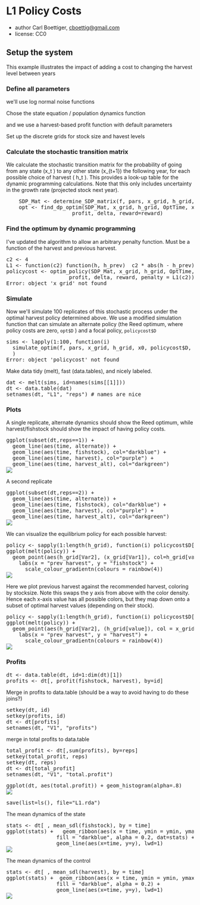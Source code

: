 




# L1 Policy Costs 
 * author Carl Boettiger, <cboettig@gmail.com>
 * license: CC0

## Setup the system



This example illustrates the impact of adding a cost to changing the harvest level between years 

### Define all parameters 



we'll use log normal noise functions




Chose the state equation / population dynamics function



and we use a harvest-based profit function with default parameters



Set up the discrete grids for stock size and havest levels




### Calculate the stochastic transition matrix
We calculate the stochastic transition matrix for the probability of going from any state \(x_t \) to any other state \(x_{t+1}\) the following year, for each possible choice of harvest \( h_t \).  This provides a look-up table for the dynamic programming calculations. Note that this only includes uncertainty in the growth rate (projected stock next year). 
<pre class="knitr"><div class="source">    <span class="symbol">SDP_Mat</span> <span class="assignement">&lt;-</span> <span class="functioncall">determine_SDP_matrix</span><span class="keyword">(</span><span class="symbol">f</span><span class="keyword">,</span> <span class="symbol">pars</span><span class="keyword">,</span> <span class="symbol">x_grid</span><span class="keyword">,</span> <span class="symbol">h_grid</span><span class="keyword">,</span> <span class="symbol">sigma_g</span> <span class="keyword">)</span>
    <span class="symbol">opt</span> <span class="assignement">&lt;-</span> <span class="functioncall">find_dp_optim</span><span class="keyword">(</span><span class="symbol">SDP_Mat</span><span class="keyword">,</span> <span class="symbol">x_grid</span><span class="keyword">,</span> <span class="symbol">h_grid</span><span class="keyword">,</span> <span class="symbol">OptTime</span><span class="keyword">,</span> <span class="symbol">xT</span><span class="keyword">,</span>
                     <span class="symbol">profit</span><span class="keyword">,</span> <span class="symbol">delta</span><span class="keyword">,</span> <span class="argument">reward</span><span class="argument">=</span><span class="symbol">reward</span><span class="keyword">)</span>
</div></pre>

### Find the optimum by dynamic programming 

I've updated the algorithm to allow an arbitrary penalty function. Must be a function of the harvest and previous harvest. 
<pre class="knitr"><div class="source"><span class="symbol">c2</span> <span class="assignement">&lt;-</span> <span class="number">4</span>
<span class="symbol">L1</span> <span class="assignement">&lt;-</span> <span class="keyword">function</span><span class="keyword">(</span><span class="formalargs">c2</span><span class="keyword">)</span> <span class="keyword">function</span><span class="keyword">(</span><span class="formalargs">h</span><span class="keyword">,</span> <span class="formalargs">h_prev</span><span class="keyword">)</span>  <span class="symbol">c2</span> <span class="keyword">*</span> <span class="functioncall">abs</span><span class="keyword">(</span><span class="symbol">h</span> <span class="keyword">-</span> <span class="symbol">h_prev</span><span class="keyword">)</span>
<span class="symbol">policycost</span> <span class="assignement">&lt;-</span> <span class="functioncall">optim_policy</span><span class="keyword">(</span><span class="symbol">SDP_Mat</span><span class="keyword">,</span> <span class="symbol">x_grid</span><span class="keyword">,</span> <span class="symbol">h_grid</span><span class="keyword">,</span> <span class="symbol">OptTime</span><span class="keyword">,</span> <span class="symbol">xT</span><span class="keyword">,</span>
                    <span class="symbol">profit</span><span class="keyword">,</span> <span class="symbol">delta</span><span class="keyword">,</span> <span class="symbol">reward</span><span class="keyword">,</span> <span class="argument">penalty</span> <span class="argument">=</span> <span class="functioncall">L1</span><span class="keyword">(</span><span class="symbol">c2</span><span class="keyword">)</span><span class="keyword">)</span>
</div><div class="error">Error: object 'x_grid' not found
</div></pre>



### Simulate 
Now we'll simulate 100 replicates of this stochastic process under the optimal harvest policy determined above.  We use a modified simulation function that can simulate an alternate policy (the Reed optimum, where policy costs are zero, `opt$D` ) and a focal policy, `policycost$D`

<pre class="knitr"><div class="source"><span class="symbol">sims</span> <span class="assignement">&lt;-</span> <span class="functioncall">lapply</span><span class="keyword">(</span><span class="number">1</span><span class="keyword">:</span><span class="number">100</span><span class="keyword">,</span> <span class="keyword">function</span><span class="keyword">(</span><span class="formalargs">i</span><span class="keyword">)</span>
  <span class="functioncall">simulate_optim</span><span class="keyword">(</span><span class="symbol">f</span><span class="keyword">,</span> <span class="symbol">pars</span><span class="keyword">,</span> <span class="symbol">x_grid</span><span class="keyword">,</span> <span class="symbol">h_grid</span><span class="keyword">,</span> <span class="symbol">x0</span><span class="keyword">,</span> <span class="symbol">policycost</span><span class="keyword">$</span><span class="symbol">D</span><span class="keyword">,</span> <span class="symbol">z_g</span><span class="keyword">,</span> <span class="symbol">z_m</span><span class="keyword">,</span> <span class="symbol">z_i</span><span class="keyword">,</span> <span class="symbol">opt</span><span class="keyword">$</span><span class="symbol">D</span><span class="keyword">,</span> <span class="argument">profit</span><span class="argument">=</span><span class="symbol">profit</span><span class="keyword">,</span> <span class="argument">penalty</span><span class="argument">=</span><span class="functioncall">L1</span><span class="keyword">(</span><span class="symbol">c2</span><span class="keyword">)</span><span class="keyword">)</span>
  <span class="keyword">)</span>
</div><div class="error">Error: object 'policycost' not found
</div></pre>



Make data tidy (melt), fast (data.tables), and nicely labeled.
<pre class="knitr"><div class="source"><span class="symbol">dat</span> <span class="assignement">&lt;-</span> <span class="functioncall">melt</span><span class="keyword">(</span><span class="symbol">sims</span><span class="keyword">,</span> <span class="argument">id</span><span class="argument">=</span><span class="functioncall">names</span><span class="keyword">(</span><span class="symbol">sims</span><span class="keyword">[[</span><span class="number">1</span><span class="keyword">]</span><span class="keyword">]</span><span class="keyword">)</span><span class="keyword">)</span>
<span class="symbol">dt</span> <span class="assignement">&lt;-</span> <span class="functioncall">data.table</span><span class="keyword">(</span><span class="symbol">dat</span><span class="keyword">)</span>
<span class="functioncall">setnames</span><span class="keyword">(</span><span class="symbol">dt</span><span class="keyword">,</span> <span class="string">"L1"</span><span class="keyword">,</span> <span class="string">"reps"</span><span class="keyword">)</span> <span class="comment"># names are nice</span>
</div></pre>


### Plots 

A single replicate, alternate dynamics should show the Reed optimum, while harvest/fishstock should show the impact of having policy costs. 
<pre class="knitr"><div class="source"><span class="functioncall">ggplot</span><span class="keyword">(</span><span class="functioncall">subset</span><span class="keyword">(</span><span class="symbol">dt</span><span class="keyword">,</span><span class="symbol">reps</span>==<span class="number">1</span><span class="keyword">)</span><span class="keyword">)</span> <span class="keyword">+</span>
  <span class="functioncall">geom_line</span><span class="keyword">(</span><span class="functioncall">aes</span><span class="keyword">(</span><span class="symbol">time</span><span class="keyword">,</span> <span class="symbol">alternate</span><span class="keyword">)</span><span class="keyword">)</span> <span class="keyword">+</span>
  <span class="functioncall">geom_line</span><span class="keyword">(</span><span class="functioncall">aes</span><span class="keyword">(</span><span class="symbol">time</span><span class="keyword">,</span> <span class="symbol">fishstock</span><span class="keyword">)</span><span class="keyword">,</span> <span class="argument">col</span><span class="argument">=</span><span class="string">"darkblue"</span><span class="keyword">)</span> <span class="keyword">+</span>
  <span class="functioncall">geom_line</span><span class="keyword">(</span><span class="functioncall">aes</span><span class="keyword">(</span><span class="symbol">time</span><span class="keyword">,</span> <span class="symbol">harvest</span><span class="keyword">)</span><span class="keyword">,</span> <span class="argument">col</span><span class="argument">=</span><span class="string">"purple"</span><span class="keyword">)</span> <span class="keyword">+</span>
  <span class="functioncall">geom_line</span><span class="keyword">(</span><span class="functioncall">aes</span><span class="keyword">(</span><span class="symbol">time</span><span class="keyword">,</span> <span class="symbol">harvest_alt</span><span class="keyword">)</span><span class="keyword">,</span> <span class="argument">col</span><span class="argument">=</span><span class="string">"darkgreen"</span><span class="keyword">)</span>
</div><img src="http://farm8.staticflickr.com/7072/6987838346_6ef5dfd8de_o.png" class="plot" />
</pre>


A second replicate

<pre class="knitr"><div class="source"><span class="functioncall">ggplot</span><span class="keyword">(</span><span class="functioncall">subset</span><span class="keyword">(</span><span class="symbol">dt</span><span class="keyword">,</span><span class="symbol">reps</span>==<span class="number">2</span><span class="keyword">)</span><span class="keyword">)</span> <span class="keyword">+</span>
  <span class="functioncall">geom_line</span><span class="keyword">(</span><span class="functioncall">aes</span><span class="keyword">(</span><span class="symbol">time</span><span class="keyword">,</span> <span class="symbol">alternate</span><span class="keyword">)</span><span class="keyword">)</span> <span class="keyword">+</span>
  <span class="functioncall">geom_line</span><span class="keyword">(</span><span class="functioncall">aes</span><span class="keyword">(</span><span class="symbol">time</span><span class="keyword">,</span> <span class="symbol">fishstock</span><span class="keyword">)</span><span class="keyword">,</span> <span class="argument">col</span><span class="argument">=</span><span class="string">"darkblue"</span><span class="keyword">)</span> <span class="keyword">+</span>
  <span class="functioncall">geom_line</span><span class="keyword">(</span><span class="functioncall">aes</span><span class="keyword">(</span><span class="symbol">time</span><span class="keyword">,</span> <span class="symbol">harvest</span><span class="keyword">)</span><span class="keyword">,</span> <span class="argument">col</span><span class="argument">=</span><span class="string">"purple"</span><span class="keyword">)</span> <span class="keyword">+</span>
  <span class="functioncall">geom_line</span><span class="keyword">(</span><span class="functioncall">aes</span><span class="keyword">(</span><span class="symbol">time</span><span class="keyword">,</span> <span class="symbol">harvest_alt</span><span class="keyword">)</span><span class="keyword">,</span> <span class="argument">col</span><span class="argument">=</span><span class="string">"darkgreen"</span><span class="keyword">)</span>
</div><img src="figure/rep2.png" class="plot" />
</pre>



We can visualize the equilibrium policy for each possible harvest:

<pre class="knitr"><div class="source"><span class="symbol">policy</span> <span class="assignement">&lt;-</span> <span class="functioncall">sapply</span><span class="keyword">(</span><span class="number">1</span><span class="keyword">:</span><span class="functioncall">length</span><span class="keyword">(</span><span class="symbol">h_grid</span><span class="keyword">)</span><span class="keyword">,</span> <span class="keyword">function</span><span class="keyword">(</span><span class="formalargs">i</span><span class="keyword">)</span> <span class="symbol">policycost</span><span class="keyword">$</span><span class="symbol">D</span><span class="keyword">[[</span><span class="symbol">i</span><span class="keyword">]</span><span class="keyword">]</span><span class="keyword">[</span><span class="keyword">,</span><span class="number">1</span><span class="keyword">]</span><span class="keyword">)</span>
<span class="functioncall">ggplot</span><span class="keyword">(</span><span class="functioncall">melt</span><span class="keyword">(</span><span class="symbol">policy</span><span class="keyword">)</span><span class="keyword">)</span> <span class="keyword">+</span>
  <span class="functioncall">geom_point</span><span class="keyword">(</span><span class="functioncall">aes</span><span class="keyword">(</span><span class="symbol">h_grid</span><span class="keyword">[</span><span class="symbol">Var2</span><span class="keyword">]</span><span class="keyword">,</span> <span class="keyword">(</span><span class="symbol">x_grid</span><span class="keyword">[</span><span class="symbol">Var1</span><span class="keyword">]</span><span class="keyword">)</span><span class="keyword">,</span> <span class="argument">col</span><span class="argument">=</span><span class="symbol">h_grid</span><span class="keyword">[</span><span class="symbol">value</span><span class="keyword">]</span><span class="keyword">-</span><span class="symbol">h_grid</span><span class="keyword">[</span><span class="symbol">Var2</span><span class="keyword">]</span><span class="keyword">)</span><span class="keyword">)</span> <span class="keyword">+</span>
    <span class="functioncall">labs</span><span class="keyword">(</span><span class="argument">x</span> <span class="argument">=</span> <span class="string">"prev harvest"</span><span class="keyword">,</span> <span class="argument">y</span> <span class="argument">=</span> <span class="string">"fishstock"</span><span class="keyword">)</span> <span class="keyword">+</span>
      <span class="functioncall">scale_colour_gradientn</span><span class="keyword">(</span><span class="argument">colours</span> <span class="argument">=</span> <span class="functioncall">rainbow</span><span class="keyword">(</span><span class="number">4</span><span class="keyword">)</span><span class="keyword">)</span>
</div><img src="http://farm9.staticflickr.com/8160/6987838596_5e98df06b7_o.png" class="plot" />
</pre>


Here we plot previous harvest against the recommended harvest, coloring by stocksize.  Note this swaps the y axis from above with the color density.  Hence each x-axis value has all possible colors, but they map down onto a subset of optimal harvest values (depending on their stock). 
<pre class="knitr"><div class="source"><span class="symbol">policy</span> <span class="assignement">&lt;-</span> <span class="functioncall">sapply</span><span class="keyword">(</span><span class="number">1</span><span class="keyword">:</span><span class="functioncall">length</span><span class="keyword">(</span><span class="symbol">h_grid</span><span class="keyword">)</span><span class="keyword">,</span> <span class="keyword">function</span><span class="keyword">(</span><span class="formalargs">i</span><span class="keyword">)</span> <span class="symbol">policycost</span><span class="keyword">$</span><span class="symbol">D</span><span class="keyword">[[</span><span class="symbol">i</span><span class="keyword">]</span><span class="keyword">]</span><span class="keyword">[</span><span class="keyword">,</span><span class="number">1</span><span class="keyword">]</span><span class="keyword">)</span>
<span class="functioncall">ggplot</span><span class="keyword">(</span><span class="functioncall">melt</span><span class="keyword">(</span><span class="symbol">policy</span><span class="keyword">)</span><span class="keyword">)</span> <span class="keyword">+</span>
  <span class="functioncall">geom_point</span><span class="keyword">(</span><span class="functioncall">aes</span><span class="keyword">(</span><span class="symbol">h_grid</span><span class="keyword">[</span><span class="symbol">Var2</span><span class="keyword">]</span><span class="keyword">,</span> <span class="keyword">(</span><span class="symbol">h_grid</span><span class="keyword">[</span><span class="symbol">value</span><span class="keyword">]</span><span class="keyword">)</span><span class="keyword">,</span> <span class="argument">col</span> <span class="argument">=</span> <span class="symbol">x_grid</span><span class="keyword">[</span><span class="symbol">Var1</span><span class="keyword">]</span><span class="keyword">)</span><span class="keyword">,</span> <span class="argument">position</span><span class="argument">=</span><span class="functioncall">position_jitter</span><span class="keyword">(</span><span class="argument">w</span><span class="argument">=</span><span class="number">.005</span><span class="keyword">,</span><span class="argument">h</span><span class="argument">=</span><span class="number">.005</span><span class="keyword">)</span><span class="keyword">,</span> <span class="argument">alpha</span><span class="argument">=</span><span class="number">.5</span><span class="keyword">)</span> <span class="keyword">+</span>
    <span class="functioncall">labs</span><span class="keyword">(</span><span class="argument">x</span> <span class="argument">=</span> <span class="string">"prev harvest"</span><span class="keyword">,</span> <span class="argument">y</span> <span class="argument">=</span> <span class="string">"harvest"</span><span class="keyword">)</span> <span class="keyword">+</span>
      <span class="functioncall">scale_colour_gradientn</span><span class="keyword">(</span><span class="argument">colours</span> <span class="argument">=</span> <span class="functioncall">rainbow</span><span class="keyword">(</span><span class="number">4</span><span class="keyword">)</span><span class="keyword">)</span>
</div><img src="http://farm8.staticflickr.com/7064/6987838958_199e6c3018_o.png" class="plot" />
</pre>



### Profits
<pre class="knitr"><div class="source"><span class="symbol">dt</span> <span class="assignement">&lt;-</span> <span class="functioncall">data.table</span><span class="keyword">(</span><span class="symbol">dt</span><span class="keyword">,</span> <span class="argument">id</span><span class="argument">=</span><span class="number">1</span><span class="keyword">:</span><span class="functioncall">dim</span><span class="keyword">(</span><span class="symbol">dt</span><span class="keyword">)</span><span class="keyword">[</span><span class="number">1</span><span class="keyword">]</span><span class="keyword">)</span>
<span class="symbol">profits</span> <span class="assignement">&lt;-</span> <span class="symbol">dt</span><span class="keyword">[</span><span class="keyword">,</span> <span class="functioncall">profit</span><span class="keyword">(</span><span class="symbol">fishstock</span><span class="keyword">,</span> <span class="symbol">harvest</span><span class="keyword">)</span><span class="keyword">,</span> <span class="argument">by</span><span class="argument">=</span><span class="symbol">id</span><span class="keyword">]</span>
</div></pre>


Merge in profits to data.table (should be a way to avoid having to do these joins?)
<pre class="knitr"><div class="source"><span class="functioncall">setkey</span><span class="keyword">(</span><span class="symbol">dt</span><span class="keyword">,</span> <span class="symbol">id</span><span class="keyword">)</span>
<span class="functioncall">setkey</span><span class="keyword">(</span><span class="symbol">profits</span><span class="keyword">,</span> <span class="symbol">id</span><span class="keyword">)</span>
<span class="symbol">dt</span> <span class="assignement">&lt;-</span> <span class="symbol">dt</span><span class="keyword">[</span><span class="symbol">profits</span><span class="keyword">]</span>
<span class="functioncall">setnames</span><span class="keyword">(</span><span class="symbol">dt</span><span class="keyword">,</span> <span class="string">"V1"</span><span class="keyword">,</span> <span class="string">"profits"</span><span class="keyword">)</span>
</div></pre>


merge in total profits to data.table
<pre class="knitr"><div class="source"><span class="symbol">total_profit</span> <span class="assignement">&lt;-</span> <span class="symbol">dt</span><span class="keyword">[</span><span class="keyword">,</span><span class="functioncall">sum</span><span class="keyword">(</span><span class="symbol">profits</span><span class="keyword">)</span><span class="keyword">,</span> <span class="argument">by</span><span class="argument">=</span><span class="symbol">reps</span><span class="keyword">]</span>
<span class="functioncall">setkey</span><span class="keyword">(</span><span class="symbol">total_profit</span><span class="keyword">,</span> <span class="symbol">reps</span><span class="keyword">)</span>
<span class="functioncall">setkey</span><span class="keyword">(</span><span class="symbol">dt</span><span class="keyword">,</span> <span class="symbol">reps</span><span class="keyword">)</span>
<span class="symbol">dt</span> <span class="assignement">&lt;-</span> <span class="symbol">dt</span><span class="keyword">[</span><span class="symbol">total_profit</span><span class="keyword">]</span>
<span class="functioncall">setnames</span><span class="keyword">(</span><span class="symbol">dt</span><span class="keyword">,</span> <span class="string">"V1"</span><span class="keyword">,</span> <span class="string">"total.profit"</span><span class="keyword">)</span>
</div></pre>


<pre class="knitr"><div class="source"><span class="functioncall">ggplot</span><span class="keyword">(</span><span class="symbol">dt</span><span class="keyword">,</span> <span class="functioncall">aes</span><span class="keyword">(</span><span class="symbol">total.profit</span><span class="keyword">)</span><span class="keyword">)</span> <span class="keyword">+</span> <span class="functioncall">geom_histogram</span><span class="keyword">(</span><span class="argument">alpha</span><span class="argument">=</span><span class="number">.8</span><span class="keyword">)</span>
</div><img src="http://farm8.staticflickr.com/7178/7133923039_0363e7c02d_o.png" class="plot" />
</pre>


<pre class="knitr"><div class="source"><span class="functioncall">save</span><span class="keyword">(</span><span class="argument">list</span><span class="argument">=</span><span class="functioncall">ls</span><span class="keyword">(</span><span class="keyword">)</span><span class="keyword">,</span> <span class="argument">file</span><span class="argument">=</span><span class="string">"L1.rda"</span><span class="keyword">)</span>
</div></pre>


The mean dynamics of the state
<pre class="knitr"><div class="source"><span class="symbol">stats</span> <span class="assignement">&lt;-</span> <span class="symbol">dt</span><span class="keyword">[</span> <span class="keyword">,</span> <span class="functioncall">mean_sdl</span><span class="keyword">(</span><span class="symbol">fishstock</span><span class="keyword">)</span><span class="keyword">,</span> <span class="argument">by</span> <span class="argument">=</span> <span class="symbol">time</span><span class="keyword">]</span>
<span class="functioncall">ggplot</span><span class="keyword">(</span><span class="symbol">stats</span><span class="keyword">)</span> <span class="keyword">+</span>   <span class="functioncall">geom_ribbon</span><span class="keyword">(</span><span class="functioncall">aes</span><span class="keyword">(</span><span class="argument">x</span> <span class="argument">=</span> <span class="symbol">time</span><span class="keyword">,</span> <span class="argument">ymin</span> <span class="argument">=</span> <span class="symbol">ymin</span><span class="keyword">,</span> <span class="argument">ymax</span> <span class="argument">=</span> <span class="symbol">ymax</span><span class="keyword">)</span><span class="keyword">,</span>
                <span class="argument">fill</span> <span class="argument">=</span> <span class="string">"darkblue"</span><span class="keyword">,</span> <span class="argument">alpha</span> <span class="argument">=</span> <span class="number">0.2</span><span class="keyword">,</span> <span class="argument">dat</span><span class="argument">=</span><span class="symbol">stats</span><span class="keyword">)</span> <span class="keyword">+</span>
                <span class="functioncall">geom_line</span><span class="keyword">(</span><span class="functioncall">aes</span><span class="keyword">(</span><span class="argument">x</span><span class="argument">=</span><span class="symbol">time</span><span class="keyword">,</span> <span class="argument">y</span><span class="argument">=</span><span class="symbol">y</span><span class="keyword">)</span><span class="keyword">,</span> <span class="argument">lwd</span><span class="argument">=</span><span class="number">1</span><span class="keyword">)</span>
</div><img src="http://farm8.staticflickr.com/7080/7133923325_d7e4a88e85_o.png" class="plot" />
</pre>


The mean dynamics of the control
<pre class="knitr"><div class="source"><span class="symbol">stats</span> <span class="assignement">&lt;-</span> <span class="symbol">dt</span><span class="keyword">[</span> <span class="keyword">,</span> <span class="functioncall">mean_sdl</span><span class="keyword">(</span><span class="symbol">harvest</span><span class="keyword">)</span><span class="keyword">,</span> <span class="argument">by</span> <span class="argument">=</span> <span class="symbol">time</span><span class="keyword">]</span>
<span class="functioncall">ggplot</span><span class="keyword">(</span><span class="symbol">stats</span><span class="keyword">)</span> <span class="keyword">+</span>  <span class="functioncall">geom_ribbon</span><span class="keyword">(</span><span class="functioncall">aes</span><span class="keyword">(</span><span class="argument">x</span> <span class="argument">=</span> <span class="symbol">time</span><span class="keyword">,</span> <span class="argument">ymin</span> <span class="argument">=</span> <span class="symbol">ymin</span><span class="keyword">,</span> <span class="argument">ymax</span> <span class="argument">=</span> <span class="symbol">ymax</span><span class="keyword">)</span><span class="keyword">,</span>
                <span class="argument">fill</span> <span class="argument">=</span> <span class="string">"darkblue"</span><span class="keyword">,</span> <span class="argument">alpha</span> <span class="argument">=</span> <span class="number">0.2</span><span class="keyword">)</span> <span class="keyword">+</span>
                <span class="functioncall">geom_line</span><span class="keyword">(</span><span class="functioncall">aes</span><span class="keyword">(</span><span class="argument">x</span><span class="argument">=</span><span class="symbol">time</span><span class="keyword">,</span> <span class="argument">y</span><span class="argument">=</span><span class="symbol">y</span><span class="keyword">)</span><span class="keyword">,</span> <span class="argument">lwd</span><span class="argument">=</span><span class="number">1</span><span class="keyword">)</span>
</div><img src="http://farm8.staticflickr.com/7213/7133923541_62efc05029_o.png" class="plot" />
</pre>

